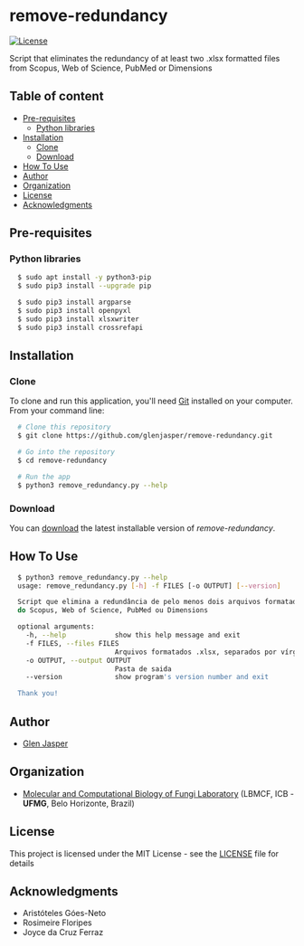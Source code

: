 remove-redundancy
======================
[![License](https://poser.pugx.org/badges/poser/license.svg)](./LICENSE)

Script that eliminates the redundancy of at least two .xlsx formatted files from Scopus, Web of Science, PubMed or Dimensions

## Table of content

- [Pre-requisites](#pre-requisites)
    - [Python libraries](#python-libraries)
- [Installation](#installation)
    - [Clone](#clone)
    - [Download](#download)
- [How To Use](#how-to-use)
- [Author](#author)
- [Organization](#organization)
- [License](#license)
- [Acknowledgments](#acknowledgments)

## Pre-requisites

### Python libraries

```sh
  $ sudo apt install -y python3-pip
  $ sudo pip3 install --upgrade pip
```

```sh
  $ sudo pip3 install argparse
  $ sudo pip3 install openpyxl
  $ sudo pip3 install xlsxwriter
  $ sudo pip3 install crossrefapi
```

## Installation

### Clone

To clone and run this application, you'll need [Git](https://git-scm.com) installed on your computer. From your command line:

```bash
  # Clone this repository
  $ git clone https://github.com/glenjasper/remove-redundancy.git

  # Go into the repository
  $ cd remove-redundancy

  # Run the app
  $ python3 remove_redundancy.py --help
```

### Download

You can [download](https://github.com/glenjasper/remove-redundancy/archive/master.zip) the latest installable version of _remove-redundancy_.

## How To Use

```sh  
  $ python3 remove_redundancy.py --help
  usage: remove_redundancy.py [-h] -f FILES [-o OUTPUT] [--version]

  Script que elimina a redundância de pelo menos dois arquivos formatados .xlsx
  do Scopus, Web of Science, PubMed ou Dimensions

  optional arguments:
    -h, --help            show this help message and exit
    -f FILES, --files FILES
                          Arquivos formatados .xlsx, separados por vírgula
    -o OUTPUT, --output OUTPUT
                          Pasta de saida
    --version             show program's version number and exit

  Thank you!
```

## Author

* [Glen Jasper](https://github.com/glenjasper)

## Organization
* [Molecular and Computational Biology of Fungi Laboratory](http://lbmcf.pythonanywhere.com) (LBMCF, ICB - **UFMG**, Belo Horizonte, Brazil)

## License

This project is licensed under the MIT License - see the [LICENSE](LICENSE) file for details

## Acknowledgments

* Aristóteles Góes-Neto
* Rosimeire Floripes
* Joyce da Cruz Ferraz
